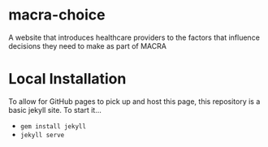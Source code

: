 # macra-choice
A website that introduces healthcare providers to the factors that influence decisions they need to make as part of MACRA

# Local Installation
To allow for GitHub pages to pick up and host this page, this repository is a basic jekyll site.  To start it...

- `gem install jekyll`
- `jekyll serve`
